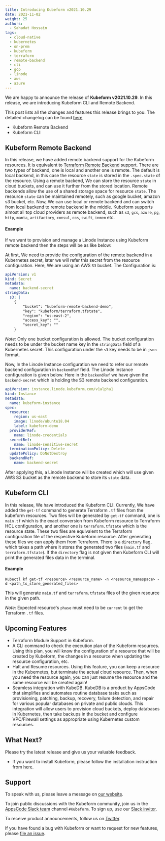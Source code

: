 ```yaml
---
title: Introducing Kubeform v2021.10.29
date: 2021-11-02
weight: 25
authors:
  - Sahadat Hossain
tags:
  - cloud-native
  - kubernetes
  - on-prem
  - kubeform
  - terraform
  - remote-backend
  - cli
  - gcp
  - linode
  - aws
  - azure
---
```


We are happy to announce the release of **Kubeform v2021.10.29**. In this release, we are introducing Kubeform CLI and Remote Backend.

This post lists all the changes and features this release brings to you. The detailed changelog can be found [here](https://github.com/kubeform/CHANGELOG/blob/master/releases/v2021.10.29/README.md)

* Kubeform Remote Backend
* Kubeform CLI

## Kubeform Remote Backend

In this release, we have added remote backend support for the Kubeform resources. It is equivalent to [Terraform Remote Backend](https://www.terraform.io/docs/language/settings/backends/remote.html) support. There are two types of backend, one is local and another one is remote. The default is local backend, in this case the resource `state` is stored in the `.spec.state` of the resource. Using a remote backend, We can store the resource `state` in cloud buckets, and can use it further from the stored location. Remote backends allow the use of a shared storage space for resource `state`. The resource `state` can be maintained remotely, such as google bucket, amazon s3 bucket, etc. Now, We can use local or remote backend and can switch from local backend to remote backend in the middle. Kubeform supports almost all top cloud providers as remote backend, such as `s3`, `gcs`, `azure`, `pg`, `http`, `manta`, `artifactory`, `consul`, `cos`, `swift`, `inmem` etc.

#### Example

If we want to provision and manage a Linode Instance using Kubeform remote backend then the steps will be as like below: 

At first, We need to provide the configuration of the remote backend in a Kubernetes secret, later we will refer this secret from the resource configuration. Here, We are using an AWS `S3` bucket. The Configuration is:
```yaml
apiVersion: v1
kind: Secret
metadata:
  name: backend-secret
stringData:
  s3: |
    {
        "bucket": "kubeform-remote-backend-demo",
        "key": "kubeform/terraform.tfstate",
        "region": "us-east-2",
        "access_key": "",
        "secret_key": ""
    }
```
*Note:* Only one bucket configuration is allowed. The bucket configuration needs to be under the bucket name key in the `stringData` field of a Kubernetes secret. This configuration under the `s3` key needs to be in `json` format.


Now, In the Linode Instance configuration we need to refer our remote backend configuration in `backendRef` field. The Linode Instance configuration is given below. Here in the `backendRef` we have given the `backend-secret` which is holding the S3 remote backend configuration.
```yaml
apiVersion: instance.linode.kubeform.com/v1alpha1
kind: Instance
metadata:
  name: kubeform-instance
spec:
  resource:
    region: us-east
    image: linode/ubuntu18.04
    label: kubeform-demo
  providerRef:
    name: linode-credentials
  secretRef:
    name: linode-sensitive-secret
  terminationPolicy: Delete
  updatePolicy: DoNotDestroy
  backendRef:
    name: backend-secret
```

After applying this, a Linode Instance will be created which will use given AWS S3 bucket as the remote backend to store its `state` data.

## Kubeform CLI

In this release, We have introduced the Kubeform CLI. Currently, We have added the `get-tf` command to generate Terraform `.tf` files from the kubeform resources. Two files will be generated by `get-tf` command, one is `main.tf` which is the exact conversion from Kubeform resource to Terraform HCL configuration, and another one is `terraform.tfstate` which is the resource state. These two files are equivalent to the Terraform configuration file of the respective Kubeform resource. After generating these files we can apply them from Terraform. There is a `directory` flag, which takes a path where it stores the generated two files (`main.tf` and `terraform.tfstate`). If the `directory` flag is not given then Kubeform CLI will print the generated files data in the terminal.

#### Example

`Kubectl kf get-tf <resource> <resource_name> -n <resource_namespace> -d <path_to_store_generated_files>`

This will generate `main.tf` and `terraform.tfstate` files of the given resource in the given path.

*Note:* Expected resource's `phase` must need to be `current` to get the Terraform `.tf` files. 

## Upcoming Features

* Terraform Module Support in Kubeform.
* A CLI command to check the execution plan of the Kubeform resources. Using this plan, you will know the configuration of a resource that will be created by Kubeform, the changes in a resource when updating the resource configuration, etc.
* Halt and Resume resources. Using this feature, you can keep a resource in the Kubernetes, but terminate the actual cloud resource. Then, when you need the resource again, you can just resume the resource and the same resource will be created again!
* Seamless integration with KubeDB. KubeDB is a product by AppsCode that simplifies and automates routine database tasks such as provisioning, patching, backup, recovery, failure detection, and repair for various popular databases on private and public clouds. This integration will allow users to provision cloud buckets, deploy databases in Kubernetes, then take backups in the bucket and configure VPC/Firewall settings as appropriate using Kubernetes custom resources.

## What Next?

Please try the latest release and give us your valuable feedback.

* If you want to install Kubeform, please follow the installation instruction from [here](http://www.kubeform.com/docs/latest/setup).

## Support

To speak with us, please leave a message on [our website](https://appscode.com/contact/).

To join public discussions with the Kubeform community, join us in the [AppsCode Slack team](https://appscode.slack.com/messages/C8NCX6N23/details/) channel `#Kubeform`. To sign up, use our [Slack inviter](https://slack.appscode.com/).

To receive product announcements, follow us on [Twitter](https://twitter.com/Kubeform).

If you have found a bug with Kubeform or want to request for new features, please [file an issue](https://github.com/Kubeform/Kubeform/issues/new).
